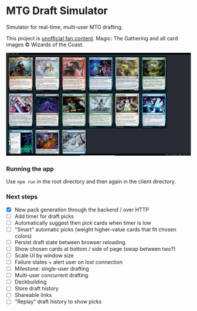 MTG Draft Simulator
===

Simulator for real-time, multi-user MTG drafting.

This project is [unofficial fan content](https://company.wizards.com/en/legal/fancontentpolicy). Magic: The Gathering and all card images © Wizards of the Coast.

![Example screenshot](screenshot.png)

### Running the app

Use `npm run` in the root directory and then again in the client directory.

### Next steps

- [X] New pack generation through the backend / over HTTP
- [ ] Add timer for draft picks
- [ ] Automatically suggest then pick cards when timer is low
- [ ] "Smart" automatic picks (weight higher-value cards that fit chosen colors)
- [ ] Persist draft state between browser reloading
- [ ] Show chosen cards at bottom / side of page (swap between two?)
- [ ] Scale UI by window size
- [ ] Failure states + alert user on lost connection
- [ ] Milestone: single-user drafting
- [ ] Multi-user concurrent drafting
- [ ] Deckbuilding
- [ ] Store draft history
- [ ] Shareable links
- [ ] "Replay" draft history to show picks
